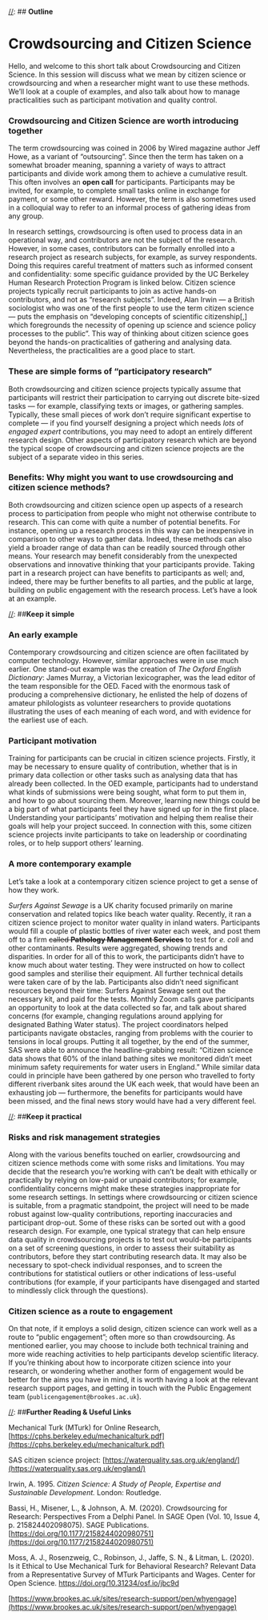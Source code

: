 [//]: ## **Outline**

# Crowdsourcing and Citizen Science

Hello, and welcome to this short talk about Crowdsourcing and Citizen Science. In this session will discuss what we mean by citizen science or crowdsourcing and when a researcher might want to use these methods. We’ll look at a couple of examples, and also talk about how to manage practicalities such as participant motivation and quality control.

[//]: ##**Introduction**

### **Crowdsourcing and Citizen Science are worth introducing together**

The term crowdsourcing was coined in 2006 by Wired magazine author Jeff Howe, as a variant of “outsourcing”.  Since then the term has taken on a somewhat broader meaning, spanning a variety of ways to attract participants and divide work among them to achieve a cumulative result.  This often involves an **open call** for participants.  Participants may be invited, for example, to complete small tasks online in exchange for payment, or some other reward.  However, the term is also sometimes used in a colloquial way to refer to an informal process of gathering ideas from any group.

In research settings, crowdsourcing is often used to process data in an operational way, and contributors are not the subject of the research. However, in some cases, contributors can be formally enrolled into a research project as research subjects, for example, as survey respondents. Doing this requires careful treatment of matters such as informed consent and confidentiality: some specific guidance provided by the UC Berkeley Human Research Protection Program is linked below.  Citizen science projects typically recruit participants to join as active hands-on contributors, and not as “research subjects”.  Indeed, Alan Irwin — a British sociologist who was one of the first people to use the term citizen science  — puts the emphasis on “developing concepts of scientific citizenship\[,\] which foregrounds the necessity of opening up science and science policy processes to the public”.  This way of thinking about citizen science goes beyond the hands-on practicalities of gathering and analysing data.  Nevertheless, the practicalities are a good place to start.

### **These are simple forms of “participatory research”**

Both crowdsourcing and citizen science projects typically assume that participants will restrict their participation to carrying out discrete bite-sized tasks — for example, classifying texts or images, or gathering samples.  Typically, these small pieces of work don’t require significant expertise to complete — if you find yourself designing a project which needs *lots* of *engaged expert* contributions, you may need to adopt an entirely different research design.  Other aspects of participatory research which are beyond the typical scope of crowdsourcing and citizen science projects are the subject of a separate video in this series.

### **Benefits: Why might you want to use crowdsourcing and citizen science methods?** 

Both crowdsourcing and citizen science open up aspects of a research process to participation from people who might not otherwise contribute to research.  This can come with quite a number of potential benefits.  For instance, opening up a research process in this way can be inexpensive in comparison to other ways to gather data. Indeed, these methods can also yield a broader range of data than can be readily sourced through other means.  Your research may benefit considerably from the unexpected observations and innovative thinking that your participants provide.  Taking part in a research project can have benefits to participants as well; and, indeed, there may be further benefits to all parties, and the public at large, building on public engagement with the research process.  Let’s have a look at an example.

[//]: ##**Keep it simple**

### **An early example**

Contemporary crowdsourcing and citizen science are often facilitated by computer technology. However, similar approaches were in use much earlier. One stand-out example was the creation of *The Oxford English Dictionary*: James Murray, a Victorian lexicographer, was the lead editor of the team responsible for the OED. Faced with the enormous task of producing a comprehensive dictionary, he enlisted the help of dozens of amateur philologists as volunteer researchers to provide quotations illustrating the uses of each meaning of each word, and with evidence for the earliest use of each.

### **Participant motivation**

Training for participants can be crucial in citizen science projects.  Firstly, it may be necessary to ensure quality of contribution, whether that is in primary data collection or other tasks such as analysing data that has already been collected. In the OED example, participants had to understand what kinds of submissions were being sought, what form to put them in, and how to go about sourcing them.  Moreover, learning new things could be a big part of what participants feel they have signed up for in the first place.  Understanding your participants’ motivation and helping them realise their goals will help your project succeed.  In connection with this, some citizen science projects invite participants to take on leadership or coordinating roles, or to help support others’ learning.

### **A more contemporary example**

Let’s take a look at a contemporary citizen science project to get a sense of how they work.

*Surfers Against Sewage* is a UK charity focused primarily on marine conservation and related topics like beach water quality. Recently, it ran a citizen science project to monitor water quality in inland waters. Participants would fill a couple of plastic bottles of river water each week, and post them off to a firm ~~called **Pathology Management Services**~~ to test for *e. coli* and other contaminants. Results were aggregated, showing trends and disparities. In order for all of this to work, the participants didn’t have to know much about water testing. They were instructed on how to collect good samples and sterilise their equipment. All further technical details were taken care of by the lab. Participants also didn’t need significant resources beyond their time: Surfers Against Sewage sent out the necessary kit, and paid for the tests. Monthly Zoom calls gave participants an opportunity to look at the data collected so far, and talk about shared concerns (for example, changing regulations around applying for designated Bathing Water status). The project coordinators helped participants navigate obstacles, ranging from problems with the courier to tensions in local groups.  Putting it all together, by the end of the summer, SAS were able to announce the headline-grabbing result: “Citizen science data shows that 60% of the inland bathing sites we monitored didn’t meet minimum safety requirements for water users in England.”  While similar data could in principle have been gathered by one person who travelled to forty different riverbank sites around the UK each week, that would have been an exhausting job — furthermore, the benefits for participants would have been missed, and the final news story would have had a very different feel.

[//]: ##**Keep it practical**

### **Risks and risk management strategies**

Along with the various benefits touched on earlier, crowdsourcing and citizen science methods come with some risks and limitations.  You may decide that the research you’re working with can’t be dealt with ethically or practically by relying on low-paid or unpaid contributors; for example, confidentiality concerns might make these strategies inappropriate for some research settings.  In settings where crowdsourcing or citizen science is suitable, from a pragmatic standpoint, the project will need to be made robust against low-quality contributions, reporting inaccuracies and participant drop-out.  Some of these risks can be sorted out with a good research design.  For example, one typical strategy that can help ensure data quality in crowdsourcing projects is to test out would-be participants on a set of screening questions, in order to assess their suitability as contributors, before they start contributing research data. It may also be necessary to spot-check individual responses, and to screen the contributions for statistical outliers or other indications of less-useful contributions (for example, if your participants have disengaged and started to mindlessly click through the questions). 

### **Citizen science as a route to engagement**

On that note, if it employs a solid design, citizen science can work well as a route to “public engagement”; often more so than crowdsourcing.  As mentioned earlier, you may choose to include both technical training and more wide reaching activities to help participants develop scientific literacy. If you’re thinking about how to incorporate citizen science into your research, or wondering whether another form of engagement would be better for the aims you have in mind, it is worth having a look at the relevant research support pages, and getting in touch with the Public Engagement team (`publicengagement@brookes.ac.uk`).

[//]: ##**Further Reading & Useful Links**

Mechanical Turk (MTurk) for Online Research, [https://cphs.berkeley.edu/mechanicalturk.pdf](https://cphs.berkeley.edu/mechanicalturk.pdf) 

SAS citizen science project: [https://waterquality.sas.org.uk/england/](https://waterquality.sas.org.uk/england/) 

Irwin, A. 1995\. *Citizen Science: A Study of People, Expertise and Sustainable Development.* London: Routledge.

Bassi, H., Misener, L., & Johnson, A. M. (2020). Crowdsourcing for Research: Perspectives From a Delphi Panel. In SAGE Open (Vol. 10, Issue 4, p. 215824402098075). SAGE Publications. [https://doi.org/10.1177/2158244020980751](https://doi.org/10.1177/2158244020980751)

Moss, A. J., Rosenzweig, C., Robinson, J., Jaffe, S. N., & Litman, L. (2020). Is it Ethical to Use Mechanical Turk for Behavioral Research? Relevant Data from a Representative Survey of MTurk Participants and Wages. Center for Open Science. https://doi.org/10.31234/osf.io/jbc9d

[https://www.brookes.ac.uk/sites/research-support/pen/whyengage](https://www.brookes.ac.uk/sites/research-support/pen/whyengage)

